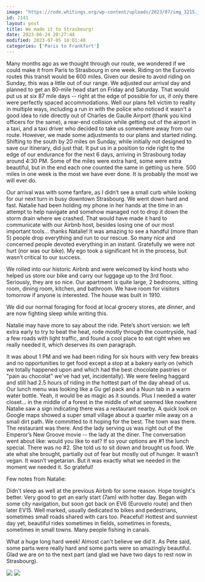 ```yaml
---
image: "https://rode.whitings.org/wp-content/uploads/2023/07/img_3215.jpg"
id: 2141
layout: post
title: We made it to Strasbourg!
date: 2023-06-24 20:27:44
modified: 2023-07-05 18:01:48
categories: ['Paris to Frankfurt']
---
```



Many months ago as we thought through our route, we wondered if we could make it from Paris to Strasbourg in one week. Riding on the Eurovelo routes this transit would be 600 miles. Given our desire to avoid riding on Sunday, this was a little out of our range. We adjusted our arrival day and planned to get an 80-mile head start on Friday and Saturday. That would put us at six 87 mile days -- right at the edge of possible for us, if only there were perfectly spaced accommodations. Well our plans fell victim to reality in multiple ways, including a run in with the police who noticed it wasn’t a good idea to ride directly out of Charles de Gaulle Airport (thank you kind officers for the same), a rear-end collision while getting out of the airport in a taxi, and a taxi driver who decided to take us somewhere away from our route. However, we made some adjustments to our plans and started riding. Shifting to the south by 20 miles on Sunday, while initially not designed to save our itinerary, did just that. It put us in a position to ride right to the edge of our endurance for the next 6 days, arriving in Strasbourg today around 4:30 PM. Some of the miles were extra hard, some were extra beautiful, but in the end each one counted the same in getting us here. 500 miles in one week is the most we have ever done. It is probably the most we will ever do.




Our arrival was with some fanfare, as I didn’t see a small curb while looking for our next turn in busy downtown Strasbourg. We went down hard and fast. Natalie had been holding my phone in her hands at the time in an attempt to help navigate and somehow managed not to drop it down the storm drain where we crashed. That would have made it hard to communicate with our Airbnb host, besides losing one of our most important tools… thanks Natalie! It was amazing to see a handful (more than 5) people drop everything and run to our rescue. So many nice and concerned people devoted everything in an instant. Gratefully we were not hurt (nor was our bike). My ego took a significant hit in the process, but wasn’t critical to our success.




We rolled into our historic Airbnb and were welcomed by kind hosts who helped us store our bike and carry our luggage up to the 3rd floor. Seriously, they are so nice. Our apartment is quite large, 2 bedrooms, sitting room, dining room, kitchen, and bathroom. We have room for visitors tomorrow if anyone is interested. The house was built in 1910. 




We did our normal foraging for food at local grocery stores, ate dinner, and are now fighting sleep while writing this.




Natalie may have more to say about the ride. Pete’s short version: we left extra early to try to beat the heat, rode mostly through the countryside, had a few roads with light traffic, and found a cool place to eat right when we really needed it, which deserves its own paragraph.




It was about 1 PM and we had been riding for six hours with very few breaks and no opportunities to get food except a stop at a bakery early on (which we totally happened upon and which had the best chocolate pastries or "pain au chocolat" we've had yet, incidentally). We were feeling haggard and still had 2.5 hours of riding in the hottest part of the day ahead of us. Our lunch menu was looking like a Gu gel pack and a Nuun tab in a warm water bottle. Yeah, it would be as magic as it sounds. Plus I needed a water closet… in the middle of a forest in the middle of what seemed like nowhere Natalie saw a sign indicating there was a restaurant nearby. A quick look on Google maps showed a super small village about a quarter mile away on a small dirt path. We committed to it hoping for the best. The town was there. The restaurant was there. And the lady serving us was right out of the Emperor’s New Groove movie -- the lady at the diner. The conversation went about like: would you like to eat? If so your options are #1 the lunch special. There was no #2. She told us to sit down and brought us food. We ate what she brought, partially out of fear but mostly out of hunger. It wasn’t vegan. It wasn’t vegetarian. But it was exactly what we needed in the moment we needed it. So grateful!




Few notes from Natalie: 




Didn't sleep as well at the previous Airbnb for some reason. Hope tonight's better. Very good to get an early start (7am) with hotter day. Began with some city navigation, but soon got back on EV6 (Eurovelo route) and then later EV15. Well marked, usually dedicated to bikes and pedestrians, sometimes small roads shared with cars too. Peaceful! Hottest and sunniest day yet, beautiful rides sometimes in fields, sometimes in forests, sometimes in small towns. Many people fishing in canals.




What a huge long hard week! Almost can't believe we did it. As Pete said, some parts were really hard and some parts were so amazingly beautiful. Glad we are on to the next part (and glad we have two days to rest now in Strasbourg).




<!-- Auto-inserted images -->
![](https://rode.whitings.org/wp-content/uploads/2023/06/img_3229.jpg)
![](https://rode.whitings.org/wp-content/uploads/2023/07/img_3215.jpg)
